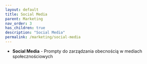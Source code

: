 ```yaml
---
layout: default
title: Social Media
parent: Marketing
nav_order: 3
has_children: true
description: "Social Media"
permalink: /marketing/social-media
---
```

- **Social Media** - Prompty do zarządzania obecnością w mediach społecznościowych